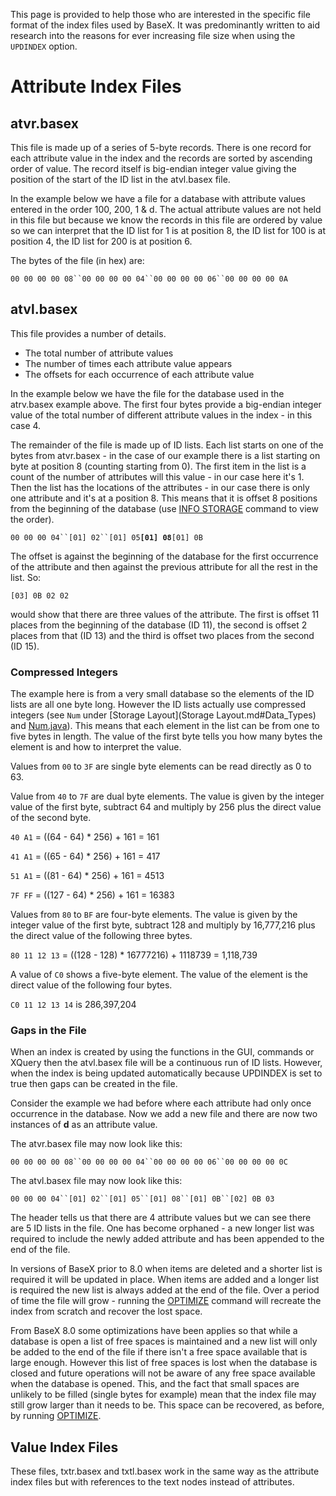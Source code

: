  


 
This page is provided to help those who are interested in the specific file format of the index files used by BaseX. It was predominantly written to aid research into the reasons for ever increasing file size when using the `UPDINDEX` option. 

 
# Attribute Index Files 

## atvr.basex 

This file is made up of a series of 5-byte records. There is one record for each attribute value in the index and the records are sorted by ascending order of value. The record itself is big-endian integer value giving the position of the start of the ID list in the atvl.basex file. 


In the example below we have a file for a database with attribute values entered in the order 100, 200, 1 & d. The actual attribute values are not held in this file but because we know the records in this file are ordered by value so we can interpret that the ID list for 1 is at position 8, the ID list for 100 is at position 4, the ID list for 200 is at position 6. 


The bytes of the file (in hex) are: 


`00 00 00 00 08``00 00 00 00 04``00 00 00 00 06``00 00 00 00 0A`


## atvl.basex 

This file provides a number of details. 

 * The total number of attribute values 
 * The number of times each attribute value appears 
 * The offsets for each occurrence of each attribute value 

In the example below we have the file for the database used in the atrv.basex example above. The first four bytes provide a big-endian integer value of the total number of different attribute values in the index - in this case 4. 


The remainder of the file is made up of ID lists. Each list starts on one of the bytes from atvr.basex - in the case of our example there is a list starting on byte at position 8 (counting starting from 0). The first item in the list is a count of the number of attributes will this value - in our case here it's 1. Then the list has the locations of the attributes - in our case there is only one attribute and it's at a position 8. This means that it is offset 8 positions from the beginning of the database (use [INFO STORAGE](Commands.md#INFO_STORAGE) command to view the order). 


`00 00 00 04``[01] 02``[01] 05`**`[01] 08`**`[01] 0B`


The offset is against the beginning of the database for the first occurrence of the attribute and then against the previous attribute for all the rest in the list. So: 


`[03] 0B 02 02`


would show that there are three values of the attribute. The first is offset 11 places from the beginning of the database (ID 11), the second is offset 2 places from that (ID 13) and the third is offset two places from the second (ID 15). 


### Compressed Integers 

The example here is from a very small database so the elements of the ID lists are all one byte long. However the ID lists actually use compressed integers (see `Num` under [Storage Layout](Storage Layout.md#Data_Types) and [Num.java](https://github.com/BaseXdb/basex/blob/master/basex-core/src/main/java/org/basex/util/Num.java)). This means that each element in the list can be from one to five bytes in length. The value of the first byte tells you how many bytes the element is and how to interpret the value. 


Values from `00` to `3F` are single byte elements can be read directly as 0 to 63. 


Value from `40` to `7F` are dual byte elements. The value is given by the integer value of the first byte, subtract 64 and multiply by 256 plus the direct value of the second byte. 


`40 A1` = ((64 - 64) * 256) + 161 = 161 


`41 A1` = ((65 - 64) * 256) + 161 = 417 


`51 A1` = ((81 - 64) * 256) + 161 = 4513 


`7F FF` = ((127 - 64) * 256) + 161 = 16383 


Values from `80` to `BF` are four-byte elements. The value is given by the integer value of the first byte, subtract 128 and multiply by 16,777,216 plus the direct value of the following three bytes. 


`80 11 12 13` = ((128 - 128) * 16777216) + 1118739 = 1,118,739 


A value of `C0` shows a five-byte element. The value of the element is the direct value of the following four bytes. 


`C0 11 12 13 14` is 286,397,204 


### Gaps in the File 

When an index is created by using the functions in the GUI, commands or XQuery then the atvl.basex file will be a continuous run of ID lists. However, when the index is being updated automatically because UPDINDEX is set to true then gaps can be created in the file. 


Consider the example we had before where each attribute had only once occurrence in the database. Now we add a new file and there are now two instances of **d** as an attribute value. 


The atvr.basex file may now look like this: 


`00 00 00 00 08``00 00 00 00 04``00 00 00 00 06``00 00 00 00 0C`


The atvl.basex file may now look like this: 


`00 00 00 04``[01] 02``[01] 05``[01] 08``[01] 0B``[02] 0B 03`


The header tells us that there are 4 attribute values but we can see there are 5 ID lists in the file. One has become orphaned - a new longer list was required to include the newly added attribute and has been appended to the end of the file. 


In versions of BaseX prior to 8.0 when items are deleted and a shorter list is required it will be updated in place. When items are added and a longer list is required the new list is always added at the end of the file. Over a period of time the file will grow - running the [OPTIMIZE](Commands.md#OPTIMIZE) command will recreate the index from scratch and recover the lost space. 


From BaseX 8.0 some optimizations have been applies so that while a database is open a list of free spaces is maintained and a new list will only be added to the end of the file if there isn't a free space available that is large enough. However this list of free spaces is lost when the database is closed and future operations will not be aware of any free space available when the database is opened. This, and the fact that small spaces are unlikely to be filled (single bytes for example) mean that the index file may still grow larger than it needs to be. This space can be recovered, as before, by running [OPTIMIZE](Commands.md#OPTIMIZE). 


## Value Index Files 

These files, txtr.basex and txtl.basex work in the same way as the attribute index files but with references to the text nodes instead of attributes. 

